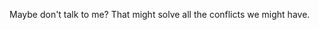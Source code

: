Maybe don't talk to me? That might solve all the conflicts we might have.

<!---
axolotl06/axolot06 is a ✨ special ✨ repository because its `README.md` (this file) appears on your GitHub profile.
You can click the Preview link to take a look at your changes.
--->
